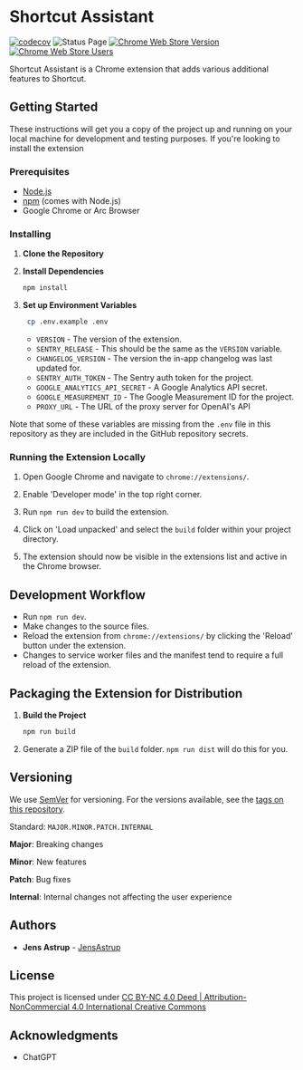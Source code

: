 # Shortcut Assistant

[![codecov](https://codecov.io/gh/JensAstrup/shortcut-assistant/graph/badge.svg?token=BNRO19POX5)](https://codecov.io/gh/JensAstrup/shortcut-assistant)
![Status Page](https://img.shields.io/website?url=https%3A%2F%2Fstatus.jensastrup.io%2F&label=Status%20Page)
[![Chrome Web Store Version](https://img.shields.io/chrome-web-store/v/kmdlofehocppnlkpokdbiaalcelhedef)](https://chromewebstore.google.com/detail/shortcut-assistant/kmdlofehocppnlkpokdbiaalcelhedef?hl=en&authuser=0)
[![Chrome Web Store Users](https://img.shields.io/chrome-web-store/users/kmdlofehocppnlkpokdbiaalcelhedef)](https://chromewebstore.google.com/detail/shortcut-assistant/kmdlofehocppnlkpokdbiaalcelhedef?hl=en&authuser=0)

Shortcut Assistant is a Chrome extension that adds various additional features to Shortcut.

## Getting Started

These instructions will get you a copy of the project up and running on your local machine for development and testing purposes.
If you're looking to install the extension
### Prerequisites

- [Node.js](https://nodejs.org/)
- [npm](https://www.npmjs.com/) (comes with Node.js)
- Google Chrome or Arc Browser

### Installing

1. **Clone the Repository**

2. **Install Dependencies**

   ```bash
   npm install
   ```

3. **Set up Environment Variables**

   ```bash
    cp .env.example .env
    ```
    - `VERSION` - The version of the extension.
    - `SENTRY_RELEASE` - This should be the same as the `VERSION` variable.
    - `CHANGELOG_VERSION` - The version the in-app changelog was last updated for.
    - `SENTRY_AUTH_TOKEN` - The Sentry auth token for the project.
    - `GOOGLE_ANALYTICS_API_SECRET` - A Google Analytics API secret. 
    - `GOOGLE_MEASUREMENT_ID` - The Google Measurement ID for the project.
    - `PROXY_URL` - The URL of the proxy server for OpenAI's API
   
Note that some of these variables are missing from the `.env` file in this repository as they are 
included in the GitHub repository secrets.

### Running the Extension Locally

1. Open Google Chrome and navigate to `chrome://extensions/`.

2. Enable 'Developer mode' in the top right corner.

3. Run `npm run dev` to build the extension.

4. Click on 'Load unpacked' and select the `build` folder within your project directory.

5. The extension should now be visible in the extensions list and active in the Chrome browser.

## Development Workflow

- Run `npm run dev`.
- Make changes to the source files.
- Reload the extension from `chrome://extensions/` by clicking the 'Reload' button under the extension.
- Changes to service worker files and the manifest tend to require a full reload of the extension.

## Packaging the Extension for Distribution

1. **Build the Project**
   ```bash
   npm run build
   ```
2. Generate a ZIP file of the `build` folder. `npm run dist` will do this for you.

## Versioning

We use [SemVer](http://semver.org/) for versioning. For the versions available, see the [tags on this repository](/tags).

Standard: `MAJOR.MINOR.PATCH.INTERNAL`

**Major**: Breaking changes

**Minor**: New features

**Patch**: Bug fixes

**Internal**: Internal changes not affecting the user experience

## Authors

- **Jens Astrup** - [JensAstrup](https://github.com/JensAstrup)

## License

This project is licensed under [CC BY-NC 4.0 Deed | Attribution-NonCommercial 4.0 International Creative Commons](https://creativecommons.org/licenses/by-nc/4.0/deed.en)

## Acknowledgments

- ChatGPT
